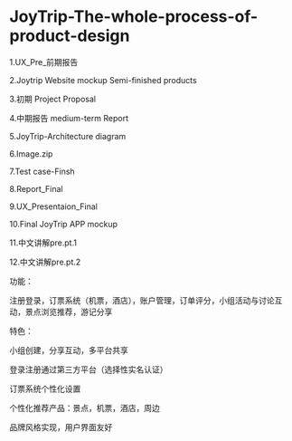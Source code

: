 # JoyTrip-The-whole-process-of-product-design

1.UX_Pre_前期报告

2.Joytrip Website mockup Semi-finished products

3.初期 Project Proposal

4.中期报告 medium-term Report

5.JoyTrip-Architecture diagram

6.Image.zip

7.Test case-Finsh

8.Report_Final

9.UX_Presentaion_Final

10.Final JoyTrip APP mockup

11.中文讲解pre.pt.1

12.中文讲解pre.pt.2

功能：

注册登录，订票系统（机票，酒店），账户管理，订单评分，小组活动与讨论互动，景点浏览推荐，游记分享

特色：

小组创建，分享互动，多平台共享

登录注册通过第三方平台（选择性实名认证）

订票系统个性化设置

个性化推荐产品：景点，机票，酒店，周边

品牌风格实现，用户界面友好

